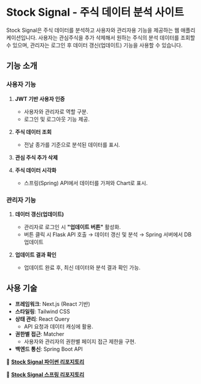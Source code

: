 # Stock Signal - 주식 데이터 분석 사이트

Stock Signal은 주식 데이터를 분석하고 사용자와 관리자용 기능을 제공하는 웹 애플리케이션입니다.
사용자는 관심주식을 추가 삭제해서 원하는 주식의 분석 데이터를 조회할 수 있으며, 관리자는 로그인 후 데이터 갱신(업데이트) 기능을 사용할 수 있습니다.


## **기능 소개**

### **사용자 기능**
1. **JWT 기반 사용자 인증**
   - 사용자와 관리자로 역할 구분.
   - 로그인 및 로그아웃 기능 제공.

2. **주식 데이터 조회**
   - 전날 종가를 기준으로 분석된 데이터를 표시.

3. **관심 주식 추가 삭제**

4. **주식 데이터 시각화**
   - 스프링(Spring) API에서 데이터를 가져와 Chart로 표시.


### **관리자 기능**
1. **데이터 갱신(업데이트)**
   - 관리자로 로그인 시 **"업데이트 버튼"** 활성화.
   - 버튼 클릭 시 Flask API 호출 → 데이터 갱신 및 분석 → Spring 서버에서 DB 업데이트

2. **업데이트 결과 확인**
   - 업데이트 완료 후, 최신 데이터와 분석 결과 확인 가능.


## **사용 기술**
- **프레임워크**: Next.js (React 기반)
- **스타일링**: Tailwind CSS
- **상태 관리**: React Query
  - API 요청과 데이터 캐싱에 활용.
- **권한별 접근**: Matcher
  - 사용자와 관리자의 권한별 페이지 접근 제한을 구현.
- **백엔드 통신**: Spring Boot API


🔗 **[Stock Signal 파이썬 리포지토리](https://github.com/TheCodeRecipe/stock-api)**

🔗 **[Stock Signal 스프링 리포지토리](https://github.com/TheCodeRecipe/stock-spring)**
